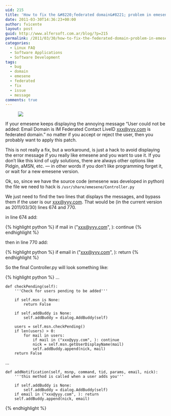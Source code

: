 ```yaml
---
uid: 215
title: 'How to fix the &#8220;federated domain&#8221; problem in emesene'
date: 2011-03-30T14:36:23+00:00
author: fvicente
layout: post
guid: http://www.alfersoft.com.ar/blog/?p=215
permalink: /2011/03/30/how-to-fix-the-federated-domain-problem-in-emesene/
categories:
  - Linux FAQ
  - Software Applications
  - Software Development
tags:
  - bug
  - domain
  - emesene
  - federated
  - fix
  - issue
  - message
comments: true
---
```

<figure>
	<img src="{{ site.baseurl }}/images/emesene-logo.png">
</figure>

If your emesene keeps displaying the annoying message &#8220;User could not be added: Email Domain is IM Federated Contact LiveID xxx@yyy.com is federated domain.&#8221; no matter if you accept or reject the user, then you probably want to apply this patch.

This is not really a fix, but a workaround, is just a hack to avoid displaying the error message if you really like emesene and you want to use it. If you don&#8217;t like this kind of ugly solutions, there are always other options like Pidgin, aMSN, etc. &#8212; in other words if you don&#8217;t like programming forget it, or wait for a new emesene version.

<!--more-->

Ok, so, since we have the source code (emesene was developed in python) the file we need to hack is `/usr/share/emesene/Controller.py`

We just need to find the two lines that displays the messages, and bypass them if the user is our xxx@yyy.com. That would be (in the current version as 2011/03/30) lines 674 and 770.

in line 674 add:

{% highlight python %}
if mail in ("xxx@yyy.com", ): continue
{% endhighlight %}

then in line 770 add:

{% highlight python %}
if email in ("xxx@yyy.com", ): return
{% endhighlight %}

So the final Controller.py will look something like:

{% highlight python %}
...

    def checkPending(self):
        '''Check for users pending to be added'''

        if self.msn is None:
            return False

        if self.addBuddy is None:
            self.addBuddy = dialog.AddBuddy(self)

        users = self.msn.checkPending()
        if len(users) > 0:
            for mail in users:
                if mail in ("xxx@yyy.com", ): continue
                nick = self.msn.getUserDisplayName(mail)
                self.addBuddy.append(nick, mail)
        return False

...

    def addNotification(self, msnp, command, tid, params, email, nick):
        '''this method is called when a user adds you'''

        if self.addBuddy is None:
            self.addBuddy = dialog.AddBuddy(self)
        if email in ("xxx@yyy.com", ): return
        self.addBuddy.append(nick, email)

{% endhighlight %}
